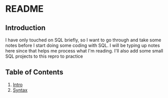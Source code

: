 # README

## Introduction

I have only touched on SQL briefly, so I want to go through and take some notes before I start doing some coding with SQL. I will be typing up notes here since that helps me process what I'm reading. I'll also add some small SQL projects to this repro to practice

## Table of Contents

1. [Intro](SQL_Notes\SQL_Intro.md)
2. [Syntax](SQL_Notes\SQL_Syntax.md)
